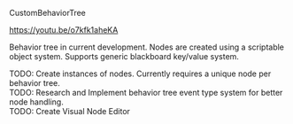 CustomBehaviorTree

https://youtu.be/o7kfk1aheKA

Behavior tree in current development. Nodes are created using a scriptable object system. Supports generic blackboard key/value system.

TODO: Create instances of nodes. Currently requires a unique node per behavior tree. <br>
TODO: Research and Implement behavior tree event type system for better node handling. <br>
TODO: Create Visual Node Editor <br>
